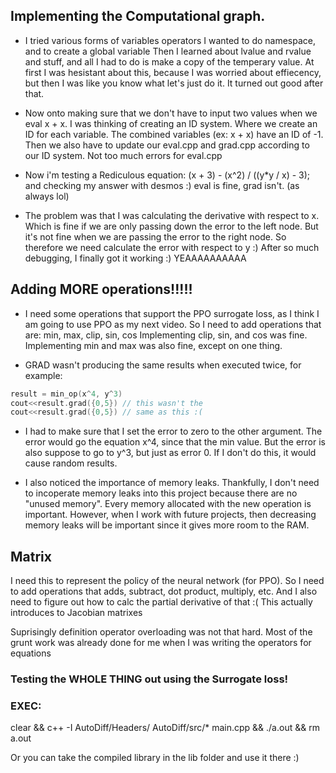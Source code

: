 ## Implementing the Computational graph.

- I tried various forms of variables operators
I wanted to do namespace, and to create a global variable
Then I learned about lvalue and rvalue and stuff, and all I had to do is 
make a copy of the temperary value. At first I was hesistant about this,
because I was worried about effiecency, but then I was like you know what
let's just do it. It turned out good after that.

- Now onto making sure that we don't have to input two values when we eval x + x. 
I was thinking of creating an ID system. Where we create an ID for each variable. The combined variables
(ex: x + x) have an ID of -1. 
Then we also have to update our eval.cpp and grad.cpp according to our ID system.
Not too much errors for eval.cpp

- Now i'm testing a Rediculous equation:
(x + 3) - (x^2) / ((y*y / x) - 3);
and checking my answer with desmos :)
eval is fine, grad isn't. (as always lol)

- The problem was that I was calculating the derivative with respect to x. Which is fine if we are only passing down 
the error to the left node. But it's not fine when we are passing the error to the right node. So therefore we need
calculate the error with respect to y :)
After so much debugging, I finally got it working :) YEAAAAAAAAAA

## Adding MORE operations!!!!! 
- I need some operations that support the PPO surrogate loss, as I think I am going to use
PPO as my next video. So I need to add operations that are: min, max, clip, sin, cos
Implementing clip, sin, and cos was fine.
Implementing min and max was also fine, except on one thing.

- GRAD wasn't producing the same results when executed twice, for example:
```c
result = min_op(x^4, y^3)
cout<<result.grad({0,5}) // this wasn't the 
cout<<result.grad({0,5}) // same as this :(
``` 

- I had to make sure that I set the error to zero to the other argument. The error would go the equation x^4, since that the min value. But the error is also suppose to go to y^3, but just as error 0. If I don't do this, it would cause random results. 

-  I also noticed the importance of memory leaks.
Thankfully, I don't need to incoperate memory leaks into this project because there are no "unused memory". Every memory allocated with the new operation is important. However, when I work with future projects, then decreasing memory leaks will be important since it gives more room to the RAM. 

## Matrix 
I need this to represent the policy of the neural network (for PPO). So I need to add operations that adds, subtract, dot product, multiply, etc. And I also need to figure out how to calc the partial derivative of that :( This actually introduces to Jacobian matrixes 

Suprisingly definition operator overloading was not that hard. Most of the grunt work was already done for me when I was writing the operators for equations

### Testing the WHOLE THING out using the Surrogate loss! 


### EXEC:
clear && c++ -I AutoDiff/Headers/ AutoDiff/src/* main.cpp && ./a.out && rm a.out

Or you can take the compiled library in the lib folder and use it there :) 
